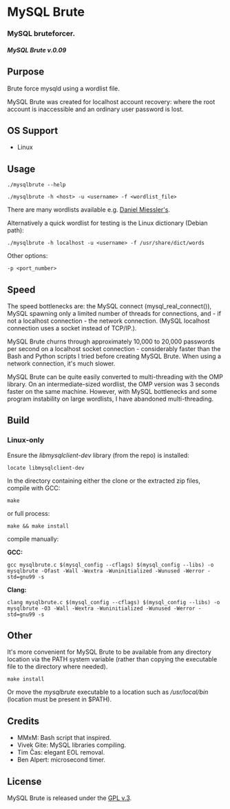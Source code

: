 
# MySQL Brute


### MySQL bruteforcer.

##### MySQL Brute v.0.09


## Purpose

Brute force mysqld using a wordlist file.

MySQL Brute was created for localhost account recovery: where the root account is inaccessible and an ordinary user password is lost.


## OS Support

+ Linux


## Usage

    ./mysqlbrute --help

    ./mysqlbrute -h <host> -u <username> -f <wordlist_file>

There are many wordlists available e.g. [Daniel Miessler's](https://github.com/danielmiessler).

Alternatively a quick wordlist for testing is the Linux dictionary (Debian path):

    ./mysqlbrute -h localhost -u <username> -f /usr/share/dict/words

Other options:

    -p <port_number>


## Speed

The speed bottlenecks are: the MySQL connect (mysql\_real\_connect()), MySQL spawning only a limited number of threads for connections, and - if not a localhost connection - the network connection. (MySQL localhost connection uses a socket instead of TCP/IP.).

MySQL Brute churns through approximately 10,000 to 20,000 passwords per second on a localhost socket connection - considerably faster than the Bash and Python scripts I tried before creating MySQL Brute. When using a network connection, it's much slower.

MySQL Brute can be quite easily converted to multi-threading with the OMP library. On an intermediate-sized wordlist, the OMP version was 3 seconds faster on the same machine.  However, with MySQL bottlenecks and some program instability on large wordlists, I have abandoned multi-threading.


## Build

### Linux-only

Ensure the *libmysqlclient-dev* library (from the repo) is installed:

    locate libmysqlclient-dev

In the directory containing either the clone or the extracted zip files, compile with GCC:

    make

or full process:

    make && make install

compile manually:

**GCC:**

    gcc mysqlbrute.c $(mysql_config --cflags) $(mysql_config --libs) -o mysqlbrute -Ofast -Wall -Wextra -Wuninitialized -Wunused -Werror -std=gnu99 -s

**Clang:**

    clang mysqlbrute.c $(mysql_config --cflags) $(mysql_config --libs) -o mysqlbrute -O3 -Wall -Wextra -Wuninitialized -Wunused -Werror -std=gnu99 -s


## Other

It's more convenient for MySQL Brute to be available from any directory location via the PATH system variable (rather than copying the executable file to the directory where needed).

    make install

Or move the *mysqlbrute* executable to a location such as */usr/local/bin* (location must be present in $PATH).


## Credits

+ MMxM: Bash script that inspired.
+ Vivek Gite: MySQL libraries compiling.
+ Tim Čas: elegant EOL removal.
+ Ben Alpert: microsecond timer.


## License

MySQL Brute is released under the [GPL v.3](https://www.gnu.org/licenses/gpl-3.0.html).
